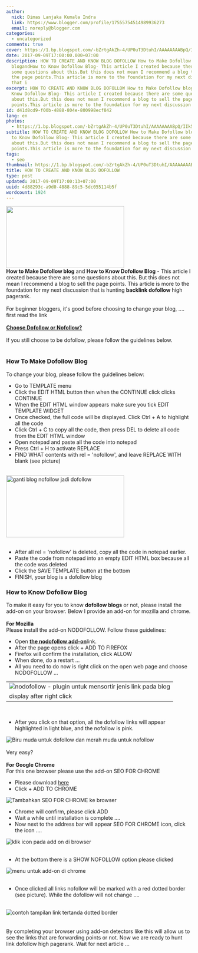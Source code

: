 ```yaml
---
author:
  nick: Dimas Lanjaka Kumala Indra
  link: https://www.blogger.com/profile/17555754514989936273
  email: noreply@blogger.com
categories:
  - uncategorized
comments: true
cover: https://1.bp.blogspot.com/-bZrtgAkZh-4/UP0uT3DtuhI/AAAAAAAABpQ/IIk5CHpCW8U/s1600/do-follow-blog.gif
date: 2017-09-09T17:00:00.000+07:00
description: HOW TO CREATE AND KNOW BLOG DOFOLLOW How to Make Dofollow
  blogandHow to Know Dofollow Blog- This article I created because there are
  some questions about this.But this does not mean I recommend a blog to sell
  the page points.This article is more to the foundation for my next discussion
  that i
excerpt: HOW TO CREATE AND KNOW BLOG DOFOLLOW How to Make Dofollow blogandHow to
  Know Dofollow Blog- This article I created because there are some questions
  about this.But this does not mean I recommend a blog to sell the page
  points.This article is more to the foundation for my next discussion that i
id: d41d8cd9-f00b-4888-804e-800998ecf842
lang: en
photos:
  - https://1.bp.blogspot.com/-bZrtgAkZh-4/UP0uT3DtuhI/AAAAAAAABpQ/IIk5CHpCW8U/s1600/do-follow-blog.gif
subtitle: HOW TO CREATE AND KNOW BLOG DOFOLLOW How to Make Dofollow blogandHow
  to Know Dofollow Blog- This article I created because there are some questions
  about this.But this does not mean I recommend a blog to sell the page
  points.This article is more to the foundation for my next discussion that i
tags:
  - seo
thumbnail: https://1.bp.blogspot.com/-bZrtgAkZh-4/UP0uT3DtuhI/AAAAAAAABpQ/IIk5CHpCW8U/s1600/do-follow-blog.gif
title: HOW TO CREATE AND KNOW BLOG DOFOLLOW
type: post
updated: 2017-09-09T17:00:13+07:00
uuid: 4d88293c-a9d0-4888-89c5-5dc055114b5f
wordcount: 1924
---
```


<div class="separator" id="div_1d81_0"><a href="http://1.bp.blogspot.com/-bZrtgAkZh-4/UP0uT3DtuhI/AAAAAAAABpQ/IIk5CHpCW8U/s1600/do-follow-blog.gif" id="a_1d81_0" imageanchor="1" rel="noopener noreferer nofollow"><img border="0" data-original-height="237" data-original-width="450" height="168" src="https://1.bp.blogspot.com/-bZrtgAkZh-4/UP0uT3DtuhI/AAAAAAAABpQ/IIk5CHpCW8U/s1600/do-follow-blog.gif" width="320"></a></div><div id="div_1d81_1"><span class="notranslate"><b>How to Make Dofollow blog</b>&nbsp;and&nbsp;<b>How to Know Dofollow Blog</b>&nbsp;- This article I created because there are some questions about this.</span>&nbsp;<span class="notranslate">But this does not mean I recommend a blog to sell the page points.</span>&nbsp;<span class="notranslate">This article is more to the foundation for my next discussion that is hunting&nbsp;<b>backlink dofollow</b>&nbsp;high pagerank.</span></div><a href="https://www.blogger.com/null" id="a_1d81_1" name="more" rel="noopener noreferer nofollow"></a><br id="br_1d81_0"><span class="notranslate" id="span_1d81_0">For beginner bloggers, it's good before choosing to change your blog, .... first read the link</span><span id="span_1d81_1">&nbsp;</span><br><br id="br_1d81_2"><span class="notranslate" id="span_1d81_2"><a href="http://translate.googleusercontent.com/translate_c?depth=3&amp;nv=1&amp;rurl=translate.google.com&amp;sl=id&amp;sp=nmt4&amp;tl=en&amp;u=http://trikmudahseo.blogspot.com/2012/04/apa-harus-jadi-nofollow-atau-dofollow.html&amp;usg=ALkJrhjyAB41vKFv4Q86UbUpgdF-n9sROw" id="a_1d81_2" target="_blank" rel="noopener noreferer nofollow"><b>Choose Dofollow or Nofollow?</b></a></span><span id="span_1d81_3">&nbsp;</span><br><br id="br_1d81_4"><span class="notranslate" id="span_1d81_4">If you still choose to be dofollow, please follow the guidelines below.</span><span id="span_1d81_5">&nbsp;</span><br><br><h3 id="h3_1d81_0"><span class="notranslate">How To Make Dofollow Blog</span></h3><span class="notranslate" id="span_1d81_6">To change your blog, please follow the guidelines below:</span><span id="span_1d81_7">&nbsp;</span><br><ul id="ul_1d81_0"><li><span class="notranslate">Go to TEMPLATE menu</span></li><li id="li_1d81_0"><span class="notranslate">Click the EDIT HTML button then when the CONTINUE click clicks CONTINUE</span></li><li id="li_1d81_1"><span class="notranslate">When the EDIT HTML window appears make sure you tick EDIT TEMPLATE WIDGET</span></li><li id="li_1d81_2"><span class="notranslate">Once checked, the full code will be displayed.</span>&nbsp;<span class="notranslate">Click Ctrl + A to highlight all the code</span></li><li id="li_1d81_3"><span class="notranslate">Click Ctrl + C to copy all the code, then press DEL to delete all code from the EDIT HTML window</span></li><li id="li_1d81_4"><span class="notranslate">Open notepad and paste all the code into notepad</span></li><li id="li_1d81_5"><span class="notranslate">Press Ctrl + H to activate REPLACE</span></li><li id="li_1d81_6"><span class="notranslate">FIND WHAT contents with rel = 'nofollow', and leave REPLACE WITH blank (see picture)</span></li></ul><br id="br_1d81_6"><div class="separator" id="div_1d81_2"><img alt="ganti blog nofollow jadi dofollow" border="0" height="168" id="img_1d81_0" src="https://3.bp.blogspot.com/-e4esqBeozmU/UP0c--XKv_I/AAAAAAAABkc/Ur7dppk1cN0/s320/hapus+nofollow.jpg" title="replace nofollow blog so dofollow" width="320"></div><br id="br_1d81_7"><ul id="ul_1d81_1"><li id="li_1d81_7"><span class="notranslate">After all rel = 'nofollow' is deleted, copy all the code in notepad earlier.</span></li><li id="li_1d81_8"><span class="notranslate">Paste the code from notepad into an empty EDIT HTML box because all the code was deleted</span></li><li id="li_1d81_9"><span class="notranslate">Click the SAVE TEMPLATE button at the bottom</span></li><li><span class="notranslate">FINISH, your blog is a dofollow blog</span></li></ul><h3 id="h3_1d81_1"><span class="notranslate">How to Know Dofollow Blog</span></h3><div id="div_1d81_3"><span class="notranslate">To make it easy for you to know&nbsp;<b>dofollow blogs</b>&nbsp;or not, please install the add-on on your browser.</span>&nbsp;<span class="notranslate">Below I provide an add-on for mozilla and chrome.</span></div><br id="br_1d81_8"><span class="notranslate" id="span_1d81_8"><span id="span_1d81_9"><b><span id="span_1d81_10">For Mozilla</span></b></span></span><span id="span_1d81_11">&nbsp;</span><br><span class="notranslate" id="span_1d81_12">Please install the add-on NODOFOLLOW.</span><span id="span_1d81_13">&nbsp;</span><span class="notranslate" id="span_1d81_14">Follow these guidelines:</span><span id="span_1d81_15">&nbsp;</span><br><ul id="ul_1d81_2"><li><span class="notranslate">Open&nbsp;<a href="https://translate.googleusercontent.com/translate_c?depth=3&amp;nv=1&amp;rurl=translate.google.com&amp;sl=id&amp;sp=nmt4&amp;tl=en&amp;u=https://addons.mozilla.org/en-US/firefox/addon/nodofollow/&amp;usg=ALkJrhjKZl_NOptvVYUDG32J4cYK7IN7Xw" id="a_1d81_3" rel="noopener noreferer nofollow" target="_blank"><b>the nodofollow add-on</b></a>link.</span></li><li id="li_1d81_10"><span class="notranslate">After the page opens click + ADD TO FIREFOX</span></li><li id="li_1d81_11"><span class="notranslate">Firefox will confirm the installation, click ALLOW</span></li><li id="li_1d81_12"><span class="notranslate">When done, do a restart ...</span></li><li id="li_1d81_13"><span class="notranslate">All you need to do now is right click on the open web page and choose NODOFOLLOW ...</span></li></ul><table align="center" cellpadding="0" cellspacing="0" class="tr-caption-container" id="table_1d81_0"><tbody><tr><td><img alt="nodofollow - plugin untuk mensortir jenis link pada blog" border="0" id="img_1d81_1" src="https://4.bp.blogspot.com/-QOkIyy1mcMY/UP0loDTqyfI/AAAAAAAABlI/WJWaN0b0NNU/s1600/nodofollow.jpg" title="nodofollow - plugin to sort the link type on blog"></td></tr><tr><td class="tr-caption" id="td_1d81_0"><span class="notranslate">display after right click</span></td></tr></tbody></table><br id="br_1d81_10"><ul id="ul_1d81_3"><li><span class="notranslate">After you click on that option, all the dofollow links will appear highlighted in light blue, and the nofollow is pink.</span></li></ul><div class="separator" id="div_1d81_4"><img alt="Biru muda untuk dofollow dan merah muda untuk nofollow" border="0" id="img_1d81_2" src="https://3.bp.blogspot.com/-WSVfRSeBpfI/UP0nA2vXB4I/AAAAAAAABl0/5msg0-iRw9E/s1600/dofollow+links.jpg" title="Light blue for dofollow and pink for nofollow"></div><br id="br_1d81_11"><span class="notranslate" id="span_1d81_16">Very easy?</span><span id="span_1d81_17">&nbsp;</span><br><br id="br_1d81_13"><span class="notranslate" id="span_1d81_18"><span id="span_1d81_19"><b><span id="span_1d81_20">For Google Chrome</span></b></span></span><span id="span_1d81_21">&nbsp;</span><br><span class="notranslate" id="span_1d81_22">For this one browser please use the add-on SEO FOR CHROME</span><span id="span_1d81_23">&nbsp;</span><br><ul id="ul_1d81_4"><li><span class="notranslate">Please download&nbsp;<a href="https://translate.googleusercontent.com/translate_c?depth=3&amp;nv=1&amp;rurl=translate.google.com&amp;sl=id&amp;sp=nmt4&amp;tl=en&amp;u=https://chrome.google.com/webstore/detail/seo-for-chrome/oangcciaeihlfmhppegpdceadpfaoclj&amp;usg=ALkJrhhHi0ZyC1CeNTzCkvs9pWVmEckCFA" id="a_1d81_4" rel="noopener noreferer nofollow" target="_blank">here</a></span></li><li><span class="notranslate">Click + ADD TO CHROME</span></li></ul><div class="separator" id="div_1d81_5"><img alt="Tambahkan SEO FOR CHROME ke browser" border="0" id="img_1d81_3" src="https://3.bp.blogspot.com/-rTDWBPztQGA/UP0oXnmDN5I/AAAAAAAABmg/zvq521XBydY/s1600/seo+for+chrome.jpg" title="Add SEO FOR CHROME to your browser"></div><ul id="ul_1d81_5"><li id="li_1d81_14"><span class="notranslate">Chrome will confirm, please click ADD</span></li><li id="li_1d81_15"><span class="notranslate">Wait a while until installation is complete ....</span></li><li id="li_1d81_16"><span class="notranslate">Now next to the address bar will appear SEO FOR CHROME icon, click the icon ....</span></li></ul><div class="separator" id="div_1d81_6"><img alt="klik icon pada add on di browser" border="0" id="img_1d81_4" src="https://1.bp.blogspot.com/-02M93OZZKxI/UP0p4ctcf4I/AAAAAAAABnM/6evMWXb1SeA/s1600/seo+for+chrome+icon.jpg" title="click the icon on the add on in the browser"></div><br id="br_1d81_15"><ul id="ul_1d81_6"><li><span class="notranslate">At the bottom there is a SHOW NOFOLLOW option please clicked</span></li></ul><div class="separator" id="div_1d81_7"><img alt="menu untuk add-on di chrome" border="0" id="img_1d81_5" src="https://4.bp.blogspot.com/-cn-tg6zXZKg/UP0rCWrngYI/AAAAAAAABn4/uPapH5ZxipY/s1600/show+nofollow.jpg" title="menu for add-ons in chrome"></div><br id="br_1d81_16"><ul id="ul_1d81_7"><li><span class="notranslate">Once clicked all links nofollow will be marked with a red dotted border (see picture).</span>&nbsp;<span class="notranslate">While the dofollow will not change ....</span></li></ul><br id="br_1d81_17"><div class="separator" id="div_1d81_8"><img alt="contoh tampilan link tertanda dotted border" border="0" id="img_1d81_6" src="https://2.bp.blogspot.com/-tqkhEwFRTVg/UP0r2HKOnJI/AAAAAAAABoE/DYHu9_vuF-c/s1600/nofollow.jpg" title="examples of dotted border tagged links display"></div><br id="br_1d81_18"><br><div id="div_1d81_9"><span class="notranslate">By completing your browser using add-on detectors like this will allow us to see the links that are forwarding points or not.</span>&nbsp;<span class="notranslate">Now we are ready to hunt link dofollow high pagerank.</span>&nbsp;<span class="notranslate">Wait for next article ...</span></div>